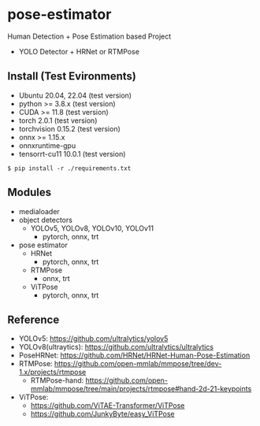 # pose-estimator
Human Detection + Pose Estimation based Project
- YOLO Detector + HRNet or RTMPose


## Install (Test Evironments)
- Ubuntu 20.04, 22.04 (test version)
- python >= 3.8.x (test version)
- CUDA >= 11.8 (test version)
- torch 2.0.1 (test version)
- torchvision 0.15.2 (test version)
- onnx >= 1.15.x
- onnxruntime-gpu
- tensorrt-cu11 10.0.1 (test version)

```shell
$ pip install -r ./requirements.txt 
```

## Modules
- medialoader
- object detectors
  - YOLOv5, YOLOv8, YOLOv10, YOLOv11
    - pytorch, onnx, trt
- pose estimator
  - HRNet
    - pytorch, onnx, trt
  - RTMPose
    - onnx, trt
  - ViTPose
    - pytorch, onnx, trt

## Reference
- YOLOv5: https://github.com/ultralytics/yolov5
- YOLOv8(ultraytics): https://github.com/ultralytics/ultralytics
- PoseHRNet: https://github.com/HRNet/HRNet-Human-Pose-Estimation
- RTMPose: https://github.com/open-mmlab/mmpose/tree/dev-1.x/projects/rtmpose
  - RTMPose-hand: https://github.com/open-mmlab/mmpose/tree/main/projects/rtmpose#hand-2d-21-keypoints
- ViTPose:
  - https://github.com/ViTAE-Transformer/ViTPose
  - https://github.com/JunkyByte/easy_ViTPose